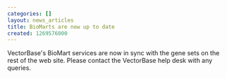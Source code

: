 ```yaml
---
categories: []
layout: news_articles
title: BioMarts are now up to date
created: 1269576000
---
```

VectorBase's BioMart services are now in sync with the gene sets on the rest of the web site.  Please contact the VectorBase help desk with any queries.
